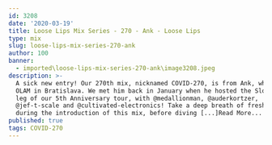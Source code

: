 ```yaml
---
id: 3208
date: '2020-03-19'
title: Loose Lips Mix Series - 270 - Ank - Loose Lips
type: mix
slug: loose-lips-mix-series-270-ank
author: 100
banner:
  - imported\loose-lips-mix-series-270-ank\image3208.jpeg
description: >-
  A sick new entry! Our 270th mix, nicknamed COVID-270, is from Ank, who co-runs
  OLAM in Bratislava. We met him back in January when he hosted the Slovakian
  leg of our 5th Anniversary tour, with @medallionman, @auderkortzer,
  @jef-t-scale and @cultivated-electronics! Take a deep breath of fresh air
  during the introduction of this mix, before diving [...]Read More...
published: true
tags: COVID-270
---
```

